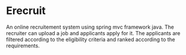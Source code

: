 # Erecruit

An online recruitement system using spring mvc framework java. The recruiter can upload a job and applicants apply for it. The applicants are filtered according to the eligibility criteria and ranked according to the requirements. 
